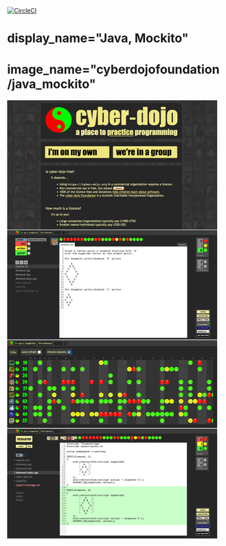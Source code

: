 
[![CircleCI](https://circleci.com/gh/cyber-dojo-languages/java-mockito.svg?style=svg)](https://circleci.com/gh/cyber-dojo-languages/java-mockito)

# display_name="Java, Mockito"
# image_name="cyberdojofoundation/java_mockito"

![cyber-dojo.org home page](https://github.com/cyber-dojo/cyber-dojo/blob/master/shared/home_page_snapshot.png)
